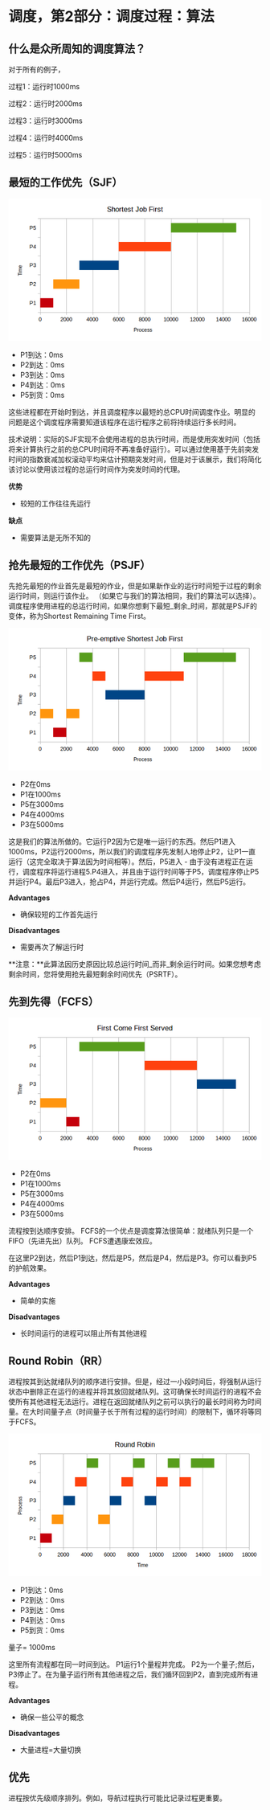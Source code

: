 # 调度，第2部分：调度过程：算法

## 什么是众所周知的调度算法？

对于所有的例子，

过程1：运行时1000ms

过程2：运行时2000ms

过程3：运行时3000ms

过程4：运行时4000ms

过程5：运行时5000ms

## 最短的工作优先（SJF）

![](img/aacd324af23dbabdf0c8511652cfadb2.jpg)

*   P1到达：0ms
*   P2到达：0ms
*   P3到达：0ms
*   P4到达：0ms
*   P5到货：0ms

这些进程都在开始时到达，并且调度程序以最短的总CPU时间调度作业。明显的问题是这个调度程序需要知道该程序在运行程序之前将持续运行多长时间。

技术说明：实际的SJF实现不会使用进程的总执行时间，而是使用突发时间（包括将来计算执行之前的总CPU时间将不再准备好运行）。可以通过使用基于先前突发时间的指数衰减加权滚动平均来估计预期突发时间，但是对于该展示，我们将简化该讨论以使用该过程的总运行时间作为突发时间的代理。

**优势**

*   较短的工作往往先运行

**缺点**

*   需要算法是无所不知的

## 抢先最短的工作优先（PSJF）

先抢先最短的作业首先是最短的作业，但是如果新作业的运行时间短于过程的剩余运行时间，则运行该作业。 （如果它与我们的算法相同，我们的算法可以选择）。调度程序使用进程的总运行时间，如果你想剩下最短_剩余_时间，那就是PSJF的变体，称为Shortest Remaining Time First。

![](img/a939273ec986aaa3938cdbe2867a08e2.jpg)

*   P2在0ms
*   P1在1000ms
*   P5在3000ms
*   P4在4000ms
*   P3在5000ms

这是我们的算法所做的。它运行P2因为它是唯一运行的东西。然后P1进入1000ms，P2运行2000ms，所以我们的调度程序先发制人地停止P2，让P1一直运行（这完全取决于算法因为时间相等）。然后，P5进入 - 由于没有进程正在运行，调度程序将运行进程5.P4进入，并且由于运行时间等于P5，调度程序停止P5并运行P4。最后P3进入，抢占P4，并运行完成。然后P4运行，然后P5运行。

**Advantages**

*   确保较短的工作首先运行

**Disadvantages**

*   需要再次了解运行时

**注意：**此算法因历史原因比较总运行时间_而非_剩余运行时间。如果您想考虑剩余时间，您将使用抢先最短剩余时间优先（PSRTF）。

## 先到先得（FCFS）

![](img/3332236e74b2fb5bdc6e33bec4ce909e.jpg)

*   P2在0ms
*   P1在1000ms
*   P5在3000ms
*   P4在4000ms
*   P3在5000ms

流程按到达顺序安排。 FCFS的一个优点是调度算法很简单：就绪队列只是一个FIFO（先进先出）队列。 FCFS遭遇康宏效应。

在这里P2到达，然后P1到达，然后是P5，然后是P4，然后是P3。你可以看到P5的护航效果。

**Advantages**

*   简单的实施

**Disadvantages**

*   长时间运行的进程可以阻止所有其他进程

## Round Robin（RR）

进程按其到达就绪队列的顺序进行安排。但是，经过一小段时间后，将强制从运行状态中删除正在运行的进程并将其放回就绪队列。这可确保长时间运行的进程不会使所有其他进程无法运行。进程在返回就绪队列之前可以执行的最长时间称为时间量。在大时间量子点（时间量子长于所有过程的运行时间）的限制下，循环将等同于FCFS。

![](img/332fa7df9feb67953e1554176b74fd84.jpg)

*   P1到达：0ms
*   P2到达：0ms
*   P3到达：0ms
*   P4到达：0ms
*   P5到货：0ms

量子= 1000ms

这里所有流程都在同一时间到达。 P1运行1个量程并完成。 P2为一个量子;然后，P3停止了。在为量子运行所有其他进程之后，我们循环回到P2，直到完成所有进程。

**Advantages**

*   确保一些公平的概念

**Disadvantages**

*   大量进程=大量切换

## 优先

进程按优先级顺序排列。例如，导航过程执行可能比记录过程更重要。
